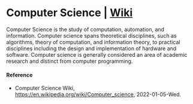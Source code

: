 # Computer Science | [Wiki](https://en.wikipedia.org/wiki/Computer_science)
Computer Science is the study of computation, automation, and information. Computer science spans theoretical disciplines, such as algorithms, theory of computation, and information theory, to practical disciplines including the design and implementation of hardware and software. Computer science is generally considered an area of academic research and distinct from computer programming.

#### Reference
- Computer Science Wiki, https://en.wikipedia.org/wiki/Computer_science, 2022-01-05-Wed.
